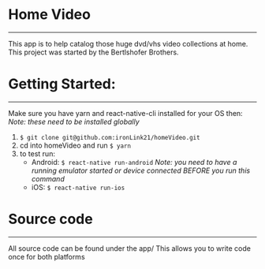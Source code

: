 # Home Video
-----------------------
This app is to help catalog those huge dvd/vhs video collections at home.
This project was started by the Bertlshofer Brothers.

# Getting Started:
-----------------------
Make sure you have yarn and react-native-cli installed for your OS then:
*Note: these need to be installed globally*

1. `$ git clone git@github.com:ironLink21/homeVideo.git`
2. cd into homeVideo and run `$ yarn`
3. to test run:
    - Android: `$ react-native run-android` *Note: you need to have a running emulator started or device connected BEFORE you run this command*
    - iOS: `$ react-native run-ios`

# Source code
-----------------------
All source code can be found under the app/
This allows you to write code once for both platforms
